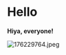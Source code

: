 # Hello
**Hiya, everyone!**

![176229764.jpeg](https://play.min.io:9443/docs/1749323418655-176229764.jpeg)